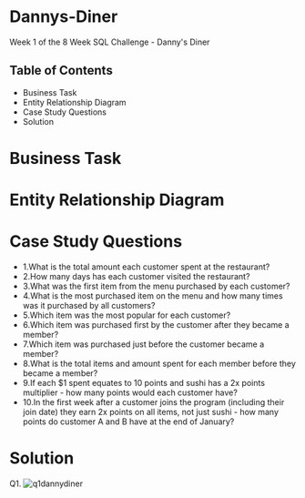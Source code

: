 # Dannys-Diner
Week 1 of the 8 Week SQL Challenge - Danny's Diner

##  Table of Contents
- Business Task 
- Entity Relationship Diagram
- Case Study Questions
- Solution


# Business Task




# Entity Relationship Diagram



# Case Study Questions
- 1.What is the total amount each customer spent at the restaurant?
- 2.How many days has each customer visited the restaurant?
- 3.What was the first item from the menu purchased by each customer?
- 4.What is the most purchased item on the menu and how many times was it purchased by all customers?
- 5.Which item was the most popular for each customer?
- 6.Which item was purchased first by the customer after they became a member?
- 7.Which item was purchased just before the customer became a member?
- 8.What is the total items and amount spent for each member before they became a member?
- 9.If each $1 spent equates to 10 points and sushi has a 2x points multiplier - how many points would each customer have?
- 10.In the first week after a customer joins the program (including their join date) they earn 2x points on all items, not just sushi - how many points do customer A and B have at the end of January?


# Solution
Q1.
![q1dannydiner](https://user-images.githubusercontent.com/122754787/216840236-b70ceea7-9c1a-4ef9-b9c8-05ca235bfeb6.png)
